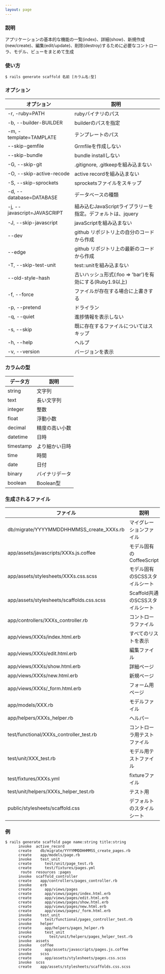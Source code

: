 ```yaml
---
layout: page
---
```

### 説明
アプリケーションの基本的な機能の一覧(index)、詳細(show)、新規作成(new/create)、編集(edit/update)、削除(destroy)するために必要なコントローラ、モデル、ビューをまとめて生成

### 使い方
    $ rails generate scaffold 名前 [カラム名:型]

### オプション

オプション                    | 説明
--------------------------- | ----------------------------------------
-r, -ruby=PATH              | rubyバイナリのパス
-b, --builder-BUILDER       | builderのパスを指定
-m, -template=TAMPLATE      | テンプレートのパス
--skip-gemfile              | Grmfileを作成しない
--skip-bundle               | bundle installしない
-G, --skip-git              | .gitignore, .gitkeepを組み込まない
-O, --skip-active-recode    | active recordを組み込まない
-S, --skip-sprockets        | sprocketsファイルをスキップ
-d, --database=DATABASE     | データベースの種類
-j, --javascript=JAVASCRIPT | 組み込むJavaScriptライブラリーを指定。デフォルトは、jquery
-J, --skip-javascript       | javaScriptを組み込まない
--dev                       | github リポジトリ上の自分のコードから作成
--edge                      | github リポジトリ上の最新のコードから作成
-T, --skip-test-unit        | test::unitを組み込まない
--old-style-hash            | 古いハッシュ形式(:foo => 'bar')を有効にする(Ruby1.9以上)
-f, --force                 | ファイルが存在する場合に上書きする
-p, --pretend               | ドライラン
-q, --quiet                 | 進捗情報を表示しない
-s, --skip                  | 既に存在するファイルについてはスキップ
-h, --help                  | ヘルプ
-v, --version               | バージョンを表示

### カラムの型

データ方      | 説明
--------- | --------
string    | 文字列
text      | 長い文字列
integer   | 整数
float     | 浮動小数
decimal   | 精度の高い小数
datetime  | 日時
timestamp | より細かい日時
time      | 時間
date      | 日付
binary    | バイナリデータ
boolean   | Boolean型

### 生成されるファイル

ファイル                                      | 説明
----------------------------------------- | ----------------------
db/migrate/YYYYMMDDHHMMSS_create_XXXs.rb  | マイグレーションファイル
app/assets/javascripts/XXXs.js.coffee     | モデル固有のCoffeeScript
app/assets/stylesheets/XXXs.css.scss      | モデル固有のSCSSスタイルシート
app/assets/stylesheets/scaffolds.css.scss | Scaffold共通のSCSSスタイルシート
app/controllers/XXXs_controller.rb        | コントローラファイル
app/views/XXXs/index.html.erb             | すべてのリストを表示
app/views/XXXs/edit.html.erb              | 編集ファイル
app/views/XXXs/show.html.erb              | 詳細ページ
app/views/XXXs/new.html.erb               | 新規ページ
app/views/XXXs/_form.html.erb             | フォーム用ページ
app/models/XXX.rb                         | モデルファイル
app/helpers/XXXs_helper.rb                | ヘルパー
test/functional/XXXs_controller_test.rb   | コントローラ用テストファイル
test/unit/XXX_test.rb                     | モデル用テストファイル
test/fixtures/XXXs.yml                    | fixtureファイル
test/unit/helpers/XXXs_helper_test.rb     | テスト用
public/stylesheets/scaffold.css           | デフォルトのスタイルシート

### 例
    $ rails generate scaffold page name:string title:string
          invoke  active_record
          create    db/migrate/YYYYMMDDHHMMSS_create_pages.rb
          create    app/models/page.rb
          invoke    test_unit
          create      test/unit/page_test.rb
          create      test/fixtures/pages.yml
           route  resources :pages
          invoke  scaffold_controller
          create    app/controllers/pages_controller.rb
          invoke    erb
          create      app/views/pages
          create      app/views/pages/index.html.erb
          create      app/views/pages/edit.html.erb
          create      app/views/pages/show.html.erb
          create      app/views/pages/new.html.erb
          create      app/views/pages/_form.html.erb
          invoke    test_unit
          create      test/functional/pages_controller_test.rb
          invoke    helper
          create      app/helpers/pages_helper.rb
          invoke      test_unit
          create        test/unit/helpers/pages_helper_test.rb
          invoke  assets
          invoke    coffee
          create      app/assets/javascripts/pages.js.coffee
          invoke    scss
          create      app/assets/stylesheets/pages.css.scss
          invoke  scss
          create    app/assets/stylesheets/scaffolds.css.scss